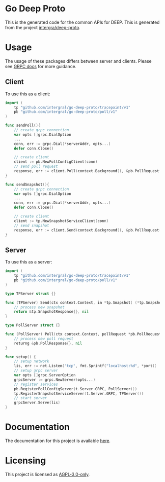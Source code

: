 # Go Deep Proto
This is the generated code for the common APIs for DEEP. This is generated from the project [intergra/deep-proto](https://github.com/intergral/deep-proto).

# Usage
The usage of these packages differs between server and clients. Please see [GRPC docs](https://grpc.io/docs/languages/go/) for more guidance.

## Client
To use this as a client:

```go
import (
    tp "github.com/intergral/go-deep-proto/tracepoint/v1"
    pb "github.com/intergral/go-deep-proto/poll/v1"
)

func sendPoll(){
    // create grpc connection
    var opts []grpc.DialOption
    ...
    conn, err := grpc.Dial(*serverAddr, opts...)
    defer conn.Close()

    // create client
    client := pb.NewPollConfigClient(conn)
	// send poll request
	response, err := client.Poll(context.Background(), &pb.PollRequest{})
}

func sendSnapshot(){
	// create grpc connection
    var opts []grpc.DialOption
    ...
    conn, err := grpc.Dial(*serverAddr, opts...)
    defer conn.Close()

	// create client
    client := tp.NewSnapshotServiceClient(conn)
	// send snapshot
	response, err := client.Send(context.Background(), &pb.PollRequest{})
}
```

## Server
To use this as a server:

```go
import (
    tp "github.com/intergral/go-deep-proto/tracepoint/v1"
    pb "github.com/intergral/go-deep-proto/poll/v1"
)

type TPServer struct {}

func (TPServer) Send(ctx context.Context, in *tp.Snapshot) (*tp.SnapshotResponse, error) {
    // process new snapshot
    return &tp.SnapshotResponse{}, nil
}

type PollServer struct {}

func (PollServer) Poll(ctx context.Context, pollRequest *pb.PollRequest) (*pb.PollResponse, error) {
	// process new poll request
	returng &pb.PollResponse{}, nil
}

func setup() {
	// setup network
    lis, err := net.Listen("tcp", fmt.Sprintf("localhost:%d", *port))
	// setup grpc server
    var opts []grpc.ServerOption
    grpcServer := grpc.NewServer(opts...)
	// register services
    pb.RegisterPollConfigServer(t.Server.GRPC, PollServer())
    tp.RegisterSnapshotServiceServer(t.Server.GRPC, TPServer())
	// start server
	grpcServer.Serve(lis)
}


```

# Documentation
The documentation for this project is available [here](https://intergral.github.io/deep-proto/common/).

# Licensing
This project is licensed as [AGPL-3.0-only](./LICENSE).
